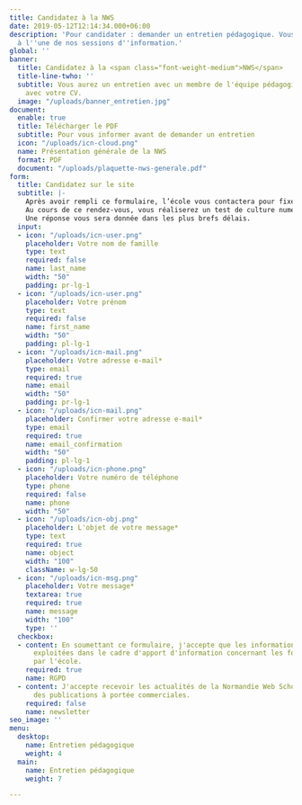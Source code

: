 ```yaml
---
title: Candidatez à la NWS
date: 2019-05-12T12:14:34.000+06:00
description: 'Pour candidater : demander un entretien pédagogique. Vous serez invité
  à l''une de nos sessions d''information.'
global: ''
banner:
  title: Candidatez à la <span class="font-weight-medium">NWS</span>
  title-line-twho: ''
  subtitle: Vous aurez un entretien avec un membre de l'équipe pédagogique. Venez
    avec votre CV.
  image: "/uploads/banner_entretien.jpg"
document:
  enable: true
  title: Télécharger le PDF
  subtitle: Pour vous informer avant de demander un entretien
  icon: "/uploads/icn-cloud.png"
  name: Présentation générale de la NWS
  format: PDF
  document: "/uploads/plaquette-nws-generale.pdf"
form:
  title: Candidatez sur le site
  subtitle: |-
    Après avoir rempli ce formulaire, l’école vous contactera pour fixer un rendez-vous.
    Au cours de ce rendez-vous, vous réaliserez un test de culture numérique et vous passerez un entretien individuel avec un membre de l'équipe pédagogique.
    Une réponse vous sera donnée dans les plus brefs délais.
  input:
  - icon: "/uploads/icn-user.png"
    placeholder: Votre nom de famille
    type: text
    required: false
    name: last_name
    width: "50"
    padding: pr-lg-1
  - icon: "/uploads/icn-user.png"
    placeholder: Votre prénom
    type: text
    required: false
    name: first_name
    width: "50"
    padding: pl-lg-1
  - icon: "/uploads/icn-mail.png"
    placeholder: Votre adresse e-mail*
    type: email
    required: true
    name: email
    width: "50"
    padding: pr-lg-1
  - icon: "/uploads/icn-mail.png"
    placeholder: Confirmer votre adresse e-mail*
    type: email
    required: true
    name: email_confirmation
    width: "50"
    padding: pl-lg-1
  - icon: "/uploads/icn-phone.png"
    placeholder: Votre numéro de téléphone
    type: phone
    required: false
    name: phone
    width: "50"
  - icon: "/uploads/icn-obj.png"
    placeholder: L'objet de votre message*
    type: text
    required: true
    name: object
    width: "100"
    className: w-lg-50
  - icon: "/uploads/icn-msg.png"
    placeholder: Votre message*
    textarea: true
    required: true
    name: message
    width: "100"
    type: ''
  checkbox:
  - content: En soumettant ce formulaire, j'accepte que les informations saisies soient
      exploitées dans le cadre d'apport d'information concernant les formations proposées
      par l'école.
    required: true
    name: RGPD
  - content: J'accepte recevoir les actualités de la Normandie Web School  ainsi que
      des publications à portée commerciales.
    required: false
    name: newsletter
seo_image: ''
menu:
  desktop:
    name: Entretien pédagogique
    weight: 4
  main:
    name: Entretien pédagogique
    weight: 7

---
```

